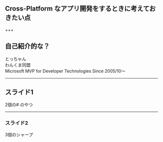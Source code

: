 ## Cross-Platform なアプリ開発をするときに考えておきたい点

+++

## 自己紹介的な？

とっちゃん  
わんくま同盟  
Microsoft MVP for Developer Technologies Since 2005/10～

---

## スライド1

2個の# のやつ

---

### スライド2

3個のシャープ
